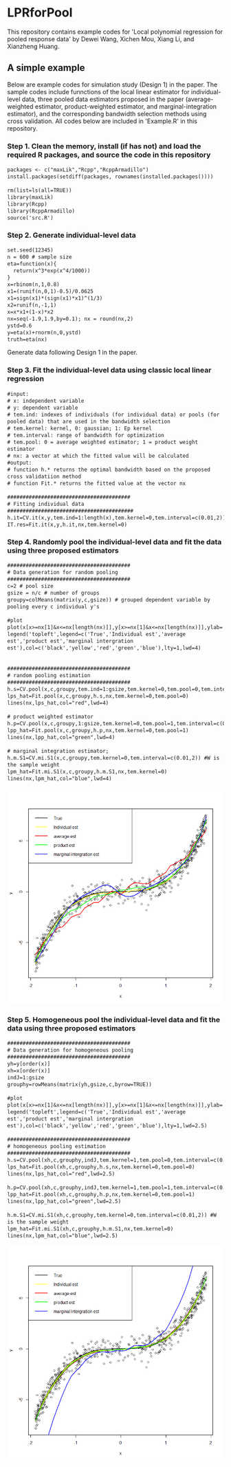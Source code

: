 # LPRforPool
This repository contains example codes for 'Local polynomial regression for pooled response data' by Dewei Wang, Xichen Mou, Xiang Li, and Xianzheng Huang.

## A simple example 
Below are example codes for simulation study (Design 1) in the paper. The sample codes include funnctions of the local linear estimator for individual-level data, three pooled data estimators proposed in the paper (average-weighted estimator, product-weighted estimator, and marginal-integration estimator), and the corresponding bandwidth selection methods using cross validation. All codes below are included in 'Example.R' in this repository.

### Step 1. Clean the memory, install (if has not) and load the required R packages, and source the code in this repository  
```
packages <- c("maxLik","Rcpp","RcppArmadillo")
install.packages(setdiff(packages, rownames(installed.packages())))  

rm(list=ls(all=TRUE))
library(maxLik)
library(Rcpp)
library(RcppArmadillo)
source('src.R')
```

### Step 2. Generate individual-level data
```
set.seed(12345)
n = 600 # sample size
eta=function(x){
  return(x^3*exp(x^4/1000))
}
x=rbinom(n,1,0.8)
x1=(runif(n,0,1)-0.5)/0.0625
x1=sign(x1)*(sign(x1)*x1)^(1/3)
x2=runif(n,-1,1)
x=x*x1+(1-x)*x2
nx=seq(-1.9,1.9,by=0.1); nx = round(nx,2)
ystd=0.6
y=eta(x)+rnorm(n,0,ystd)
truth=eta(nx)
```
Generate data following Design 1 in the paper.


### Step 3. Fit the individual-level data using classic local linear regression

```
#input: 
# x: independent variable
# y: dependent variable
# tem.ind: indexes of individuals (for individual data) or pools (for pooled data) that are used in the bandwidth selection
# tem.kernel: kernel, 0: gaussian; 1: Ep kernel
# tem.interval: range of bandwidth for optimization
# tem.pool: 0 = average weighted estimator; 1 = product weight estimator
# nx: a vector at which the fitted value will be calculated
#output:
# function h.* returns the optimal bandwidth based on the proposed cross validatiion method
# function Fit.* returns the fitted value at the vector nx

########################################
# Fitting individual data
#########################################
h.it=CV.it(x,y,tem.ind=1:length(x),tem.kernel=0,tem.interval=c(0.01,2))
IT.res=Fit.it(x,y,h.it,nx,tem.kernel=0)
```

### Step 4. Randomly pool the individual-level data and fit the data using three proposed estimators
```
########################################
# Data generation for random pooling
########################################
c=2 # pool size
gsize = n/c # number of groups
groupy=colMeans(matrix(y,c,gsize)) # grouped dependent variable by pooling every c individual y's

#plot 
plot(x[x>=nx[1]&x<=nx[length(nx)]],y[x>=nx[1]&x<=nx[length(nx)]],ylab='y',xlab='x');lines(nx,truth,col="black",lwd=4);lines(nx,IT.res,col="yellow",lwd=4)
legend('topleft',legend=c('True','Individual est','average est','product est','marginal intergration est'),col=c('black','yellow','red','green','blue'),lty=1,lwd=4)


########################################
# random pooling estimation
########################################
h.s=CV.pool(x,c,groupy,tem.ind=1:gsize,tem.kernel=0,tem.pool=0,tem.interval=c(0.01,2))
lps_hat=Fit.pool(x,c,groupy,h.s,nx,tem.kernel=0,tem.pool=0)
lines(nx,lps_hat,col="red",lwd=4)

# product weighted estimator 
h.p=CV.pool(x,c,groupy,1:gsize,tem.kernel=0,tem.pool=1,tem.interval=c(0.01,2))
lpp_hat=Fit.pool(x,c,groupy,h.p,nx,tem.kernel=0,tem.pool=1)
lines(nx,lpp_hat,col="green",lwd=4)

# marginal integration estimator; 
h.m.S1=CV.mi.S1(x,c,groupy,tem.kernel=0,tem.interval=c(0.01,2)) #W is the sample weight
lpm_hat=Fit.mi.S1(x,c,groupy,h.m.S1,nx,tem.kernel=0)
lines(nx,lpm_hat,col="blue",lwd=4)
```
![Optional Text](https://github.com/abc1m2x3c/LPRforPool/blob/33b71e27488f60012b73bb5f4bb1b9522f74f0cd/RandomPooling.png)
### Step 5. Homogeneous pool the individual-level data and fit the data using three proposed estimators
```
########################################
# Data generation for homogeneous pooling
########################################
yh=y[order(x)]
xh=x[order(x)]
indJ=1:gsize
grouphy=rowMeans(matrix(yh,gsize,c,byrow=TRUE))

#plot
plot(x[x>=nx[1]&x<=nx[length(nx)]],y[x>=nx[1]&x<=nx[length(nx)]],ylab='y',xlab='x');lines(nx,truth,col="black",lwd=2.5);lines(nx,IT.res,col="yellow",lwd=2.5)
legend('topleft',legend=c('True','Individual est','average est','product est','marginal intergration est'),col=c('black','yellow','red','green','blue'),lty=1,lwd=2.5)

########################################
# homogeneous pooling estimation
########################################
h.s=CV.pool(xh,c,grouphy,indJ,tem.kernel=1,tem.pool=0,tem.interval=c(0.01,2))
lps_hat=Fit.pool(xh,c,grouphy,h.s,nx,tem.kernel=0,tem.pool=0)
lines(nx,lps_hat,col="red",lwd=2.5)

h.p=CV.pool(xh,c,grouphy,indJ,tem.kernel=1,tem.pool=1,tem.interval=c(0.01,2))
lpp_hat=Fit.pool(xh,c,grouphy,h.p,nx,tem.kernel=0,tem.pool=1)
lines(nx,lpp_hat,col="green",lwd=2.5)

h.m.S1=CV.mi.S1(xh,c,grouphy,tem.kernel=0,tem.interval=c(0.01,2)) #W is the sample weight
lpm_hat=Fit.mi.S1(xh,c,grouphy,h.m.S1,nx,tem.kernel=0)
lines(nx,lpm_hat,col="blue",lwd=2.5)
```
![Optional Text](https://github.com/abc1m2x3c/LPRforPool/blob/b825c33ef055f9b2fda2447ea5a7e32492512010/HomogeneousPooling.png)
